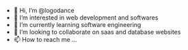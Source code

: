 - 👋 Hi, I’m @logodance
- 👀 I’m interested in web development and softwares
- 🌱 I’m currently learning software engineering 
- 💞️ I’m looking to collaborate on saas and database websites 
- 📫 How to reach me ...

<!---
logodance/logodance is a ✨ special ✨ repository because its `README.md` (this file) appears on your GitHub profile.
You can click the Preview link to take a look at your changes.
--->
